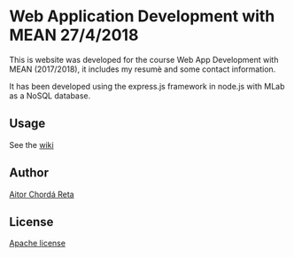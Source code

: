 # Web Application Development with MEAN 27/4/2018
This is website was developed for the course Web App Development with MEAN (2017/2018), it includes my resumè and some contact information.

It has been developed using the express.js framework in node.js with MLab as a NoSQL database.

## Usage
See the [wiki](https://github.com/aitor422/WADMEAN/wiki/usage)

## Author
[Aitor Chordá Reta](https://github.com/aitor422)

## License
[Apache license](https://github.com/aitor422/WADMEAN/blob/master/LICENSE)
